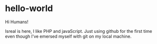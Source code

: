 # hello-world

Hi Humans!

Isreal is here, I like PHP and javaScript.
Just using github for the first time even though I've emersed myself with git on my local machine.

